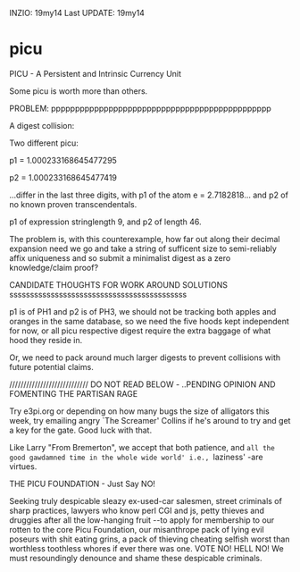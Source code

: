 

INZIO: 19my14
Last UPDATE: 19my14



picu
====

PICU - A Persistent and Intrinsic Currency Unit

Some picu is worth more than others.


PROBLEM: pppppppppppppppppppppppppppppppppppppppppppppp

A digest collision:

Two different picu:

p1 = 1.000233168645477295  

p2 = 1.000233168645477419

...differ in the last three digits, with p1 of the atom e = 2.7182818... and p2
of no known proven transcendentals.

p1 of expression stringlength 9, and p2 of length 46.

The problem is, with this counterexample, how far out along their decimal expansion need we go and take a string  of sufficent size to semi-reliably 
affix uniqueness and so submit a minimalist digest  as a zero knowledge/claim proof?

CANDIDATE THOUGHTS FOR WORK AROUND SOLUTIONS sssssssssssssssssssssssssssssssssssssssssss

p1 is of PH1 and p2 is of PH3, we should not be tracking both apples and oranges in the same database, so we need the five hoods kept independent for now, or all picu respective digest require the extra baggage of what hood they reside in.

Or, we need to pack around much larger digests to prevent collisions with future potential claims.



//////////////////////////// DO NOT READ BELOW - ..PENDING OPINION AND FOMENTING  THE PARTISAN RAGE


Try e3pi.org or depending on how many bugs the size of alligators this week, try emailing angry `The Screamer' Collins if he's around to try and get a key for the gate. Good luck with that.

Like Larry "From Bremerton", we accept that both patience, and `all the good gawdamned time in the whole wide world' i.e., `laziness' -are virtues.

THE PICU FOUNDATION   - Just Say NO!

Seeking truly despicable sleazy ex-used-car salesmen, street criminals of sharp practices, lawyers who know perl CGI and js, petty thieves and druggies after all the low-hanging fruit --to apply for membership to our rotten to the core Picu Foundation, our misanthrope pack of lying evil poseurs with shit eating grins, a pack of thieving cheating selfish worst than worthless toothless whores if ever there was one. VOTE NO! HELL NO! We must resoundingly denounce and shame these despicable criminals.


